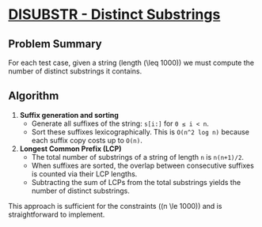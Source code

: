 # [DISUBSTR - Distinct Substrings](https://www.spoj.com/problems/DISUBSTR/)

## Problem Summary
For each test case, given a string (length \(\leq 1000\)) we must compute the number of distinct substrings it contains.

## Algorithm
1. **Suffix generation and sorting**
   - Generate all suffixes of the string: `s[i:]` for `0 ≤ i < n`.
   - Sort these suffixes lexicographically. This is `O(n^2 log n)` because each suffix copy costs up to `O(n)`.
2. **Longest Common Prefix (LCP)**
   - The total number of substrings of a string of length `n` is `n(n+1)/2`.
   - When suffixes are sorted, the overlap between consecutive suffixes is counted via their LCP lengths.
   - Subtracting the sum of LCPs from the total substrings yields the number of distinct substrings.

This approach is sufficient for the constraints (\(n \le 1000\)) and is straightforward to implement.
